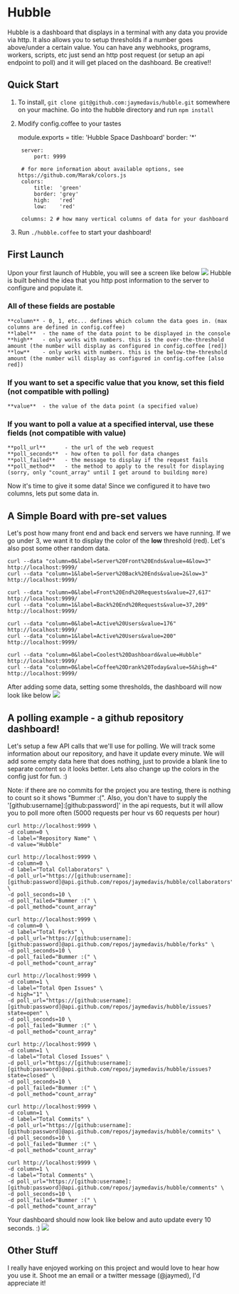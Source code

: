 Hubble
======

Hubble is a dashboard that displays in a terminal with any data you provide via http. It also allows you to setup thresholds if a number goes above/under a certain value. You can have any webhooks, programs, workers, scripts, etc just send an http post request (or setup an api endpoint to poll) and it will get placed on the dashboard. Be creative!!

Quick Start
-----------

1) To install, `git clone git@github.com:jaymedavis/hubble.git` somewhere on your machine. Go into the hubble directory and run `npm install`

2) Modify config.coffee to your tastes

	module.exports =
		title:  'Hubble Space Dashboard'
		border: '*'

		server:
			port: 9999

		# for more information about available options, see https://github.com/Marak/colors.js
		colors:
			title:  'green'
			border: 'grey'   
			high:   'red'
			low:    'red'

		columns: 2 # how many vertical columns of data for your dashboard


3) Run `./hubble.coffee` to start your dashboard!

First Launch
------------

Upon your first launch of Hubble, you will see a screen like below
<img src="https://raw.github.com/jaymedavis/hubble/master/screenshots/empty-dashboard.png" />
Hubble is built behind the idea that you http post information to the server to configure and populate it.

### All of these fields are postable

	**column** - 0, 1, etc... defines which column the data goes in. (max columns are defined in config.coffee)
	**label**  - the name of the data point to be displayed in the console
	**high**   - only works with numbers. this is the over-the-threshold amount (the number will display as configured in config.coffee [red])
	**low**    - only works with numbers. this is the below-the-threshold amount (the number will display as configured in config.coffee [also red])

### If you want to set a specific value that you know, set this field (not compatible with polling)

	**value**  - the value of the data point (a specified value)

### If you want to poll a value at a specified interval, use these fields (not compatible with value)
				
	**poll_url**      - the url of the web request
	**poll_seconds**  - how often to poll for data changes
	**poll_failed**   - the message to display if the request fails
	**poll_method**   - the method to apply to the result for displaying (sorry, only "count_array" until I get around to building more)

Now it's time to give it some data! Since we configured it to have two columns, lets put some data in.

A Simple Board with pre-set values
----------------------------------

Let's post how many front end and back end servers we have running. If we go under 3, we want it to display the color of the **low** threshold (red). Let's also post some other random data.

	curl --data "column=0&label=Server%20Front%20Ends&value=4&low=3" http://localhost:9999/ 
	curl --data "column=1&label=Server%20Back%20Ends&value=2&low=3"  http://localhost:9999/

	curl --data "column=0&label=Front%20End%20Requests&value=27,617" http://localhost:9999/ 
	curl --data "column=1&label=Back%20End%20Requests&value=37,209"  http://localhost:9999/ 

	curl --data "column=0&label=Active%20Users&value=176" http://localhost:9999/
	curl --data "column=1&label=Active%20Users&value=200" http://localhost:9999/

	curl --data "column=0&label=Coolest%20Dashboard&value=Hubble"  http://localhost:9999/
	curl --data "column=0&label=Coffee%20Drank%20Today&value=5&high=4" http://localhost:9999/

After adding some data, setting some thresholds, the dashboard will now look like below
<img src="https://raw.github.com/jaymedavis/hubble/master/screenshots/somedata-dashboard.png" />

A polling example - a github repository dashboard!
--------------------------------------------------

Let's setup a few API calls that we'll use for polling. We will track some information about our repository, and have it update every minute. We will add some empty data here that does nothing, just to provide a blank line to separate content so it looks better. Lets also change up the colors in the config just for fun. :)

Note: if there are no commits for the project you are testing, there is nothing to count so it shows "Bummer :(". Also, you don't have to supply the '[github:username]:[github:password]' in the api requests, but it will allow you to poll more often (5000 requests per hour vs 60 requests per hour)

	curl http://localhost:9999 \
	-d column=0 \
	-d label="Repository Name" \
	-d value="Hubble"

	curl http://localhost:9999 \
	-d column=0 \
	-d label="Total Collaborators" \
	-d poll_url="https://[github:username]:[github:password]@api.github.com/repos/jaymedavis/hubble/collaborators" \
	-d poll_seconds=10 \
	-d poll_failed="Bummer :(" \
	-d poll_method="count_array"

	curl http://localhost:9999 \
	-d column=0 \
	-d label="Total Forks" \
	-d poll_url="https://[github:username]:[github:password]@api.github.com/repos/jaymedavis/hubble/forks" \
	-d poll_seconds=10 \
	-d poll_failed="Bummer :(" \
	-d poll_method="count_array"

	curl http://localhost:9999 \
	-d column=1 \
	-d label="Total Open Issues" \
	-d high="1" \
	-d poll_url="https://[github:username]:[github:password]@api.github.com/repos/jaymedavis/hubble/issues?state=open" \
	-d poll_seconds=10 \
	-d poll_failed="Bummer :(" \
	-d poll_method="count_array"

	curl http://localhost:9999 \
	-d column=1 \
	-d label="Total Closed Issues" \
	-d poll_url="https://[github:username]:[github:password]@api.github.com/repos/jaymedavis/hubble/issues?state=closed" \
	-d poll_seconds=10 \
	-d poll_failed="Bummer :(" \
	-d poll_method="count_array"

	curl http://localhost:9999 \
	-d column=1 \
	-d label="Total Commits" \
	-d poll_url="https://[github:username]:[github:password]@api.github.com/repos/jaymedavis/hubble/commits" \
	-d poll_seconds=10 \
	-d poll_failed="Bummer :(" \
	-d poll_method="count_array"

	curl http://localhost:9999 \
	-d column=1 \
	-d label="Total Comments" \
	-d poll_url="https://[github:username]:[github:password]@api.github.com/repos/jaymedavis/hubble/comments" \
	-d poll_seconds=10 \
	-d poll_failed="Bummer :(" \
	-d poll_method="count_array"

Your dashboard should now look like below and auto update every 10 seconds. :)
<img src="https://raw.github.com/jaymedavis/hubble/master/screenshots/github-dashboard.png" />

Other Stuff
-----------

I really have enjoyed working on this project and would love to hear how you use it. Shoot me an email or a twitter message (@jaymed), I'd appreciate it!